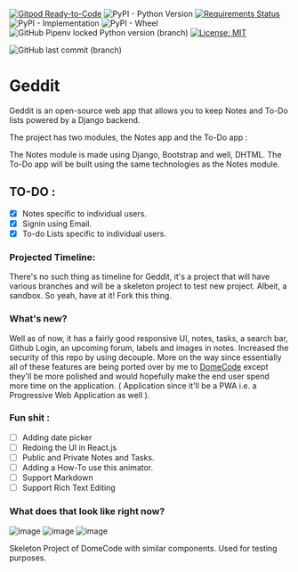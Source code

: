 [![Gitpod Ready-to-Code](https://img.shields.io/badge/Gitpod-Ready--to--Code-blue?logo=gitpod)](https://gitpod.io/#https://github.com/arthtyagi/geddit) 
![PyPI - Python Version](https://img.shields.io/pypi/pyversions/django?style=flat-square)
[![Requirements Status](https://requires.io/github/arthtyagi/geddit/requirements.svg?branch=master)](https://requires.io/github/arthtyagi/geddit/requirements/?branch=master)
![PyPI - Implementation](https://img.shields.io/pypi/implementation/django?color=green)
![PyPI - Wheel](https://img.shields.io/pypi/wheel/django)
![GitHub Pipenv locked Python version (branch)](https://img.shields.io/github/pipenv/locked/python-version/arthtyagi/geddit/master?color=black&style=flat-square)
[![License: MIT](https://img.shields.io/badge/License-MIT-yellow.svg)](https://opensource.org/licenses/MIT)

![GitHub last commit (branch)](https://img.shields.io/github/last-commit/arthtyagi/geddit/master?style=for-the-badge)

# Geddit

Geddit is an open-source web app that allows you to keep Notes and To-Do lists powered by a Django backend.

The project has two modules, the Notes app and the To-Do app : 

The Notes module is made using Django, Bootstrap and well, DHTML.
The To-Do app will be built using the same technologies as the Notes module.

## TO-DO :

- [X] Notes specific to individual users.
- [X] Signin using Email. 
- [X] To-do Lists specific to individual users.
### Projected Timeline:

There's no such thing as timeline for Geddit, it's a project that will have various branches and will be a skeleton project to test new project. Albeit, a sandbox. So yeah, have at it! Fork this thing.


### What's new?

Well as of now, it has a fairly good responsive UI, notes, tasks, a search bar, Github Login, an upcoming forum, labels and images in notes. Increased the security of this repo by using decouple. More on the way since essentially all of these features are being ported over by me to [DomeCode](https://arthtyagi.me/domecode) except they'll be more polished and would hopefully make the end user spend more time on the application. ( Application since it'll be a PWA i.e. a Progressive Web Application as well ).

### Fun shit :
 - [ ] Adding date picker
 - [ ] Redoing the UI in React.js
 - [ ] Public and Private Notes and Tasks.
 - [ ] Adding a How-To use this animator.
 - [ ] Support Markdown
 - [ ] Support Rich Text Editing
 
### What does that look like right now?

![image](https://cdn.discordapp.com/attachments/593123274465083393/727562175010570350/unknown.png)
![image](https://cdn.discordapp.com/attachments/593123274465083393/727562377007988836/unknown.png)
![image](https://cdn.discordapp.com/attachments/593123274465083393/727562337946435715/unknown.png)

Skeleton Project of DomeCode with similar components. Used for testing purposes.
